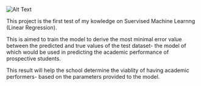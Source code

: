 ![Alt Text]('.\Images\pexels-pixabay-267885.jpg)

This project is the first test of my kowledge on Suervised Machine Learnng (Linear Regression).

This is aimed to train the model to derive the most minimal error value between the predicted and true values of the test dataset- the model of which would be used in predicting the academic performance of prospective students.


This result will help the school determine the viablity of having academic performers- based on the parameters provided to the model.
 